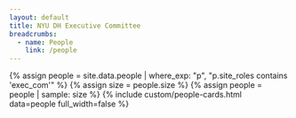 ```yaml
---
layout: default
title: NYU DH Executive Committee
breadcrumbs:
  - name: People
    link: /people
---
```

{% assign people = site.data.people | where_exp: "p", "p.site_roles contains 'exec_com'" %}
{% assign size = people.size %}
{% assign people = people | sample: size %}
{% include custom/people-cards.html data=people full_width=false %}
